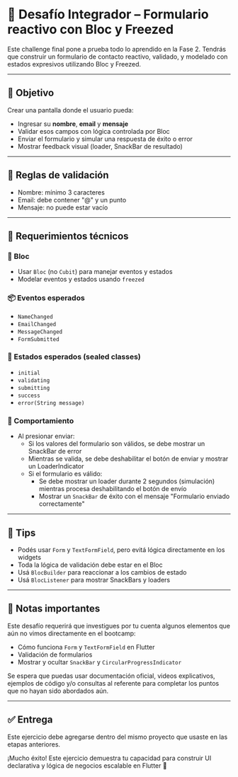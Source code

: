 # 🧪 Desafío Integrador – Formulario reactivo con Bloc y Freezed

Este challenge final pone a prueba todo lo aprendido en la Fase 2. Tendrás que construir un
formulario de contacto reactivo, validado, y modelado con estados expresivos utilizando Bloc y
Freezed.

---

## 🎯 Objetivo

Crear una pantalla donde el usuario pueda:

- Ingresar su **nombre**, **email** y **mensaje**
- Validar esos campos con lógica controlada por Bloc
- Enviar el formulario y simular una respuesta de éxito o error
- Mostrar feedback visual (loader, SnackBar de resultado)

---

## 🧠 Reglas de validación

- Nombre: mínimo 3 caracteres
- Email: debe contener "@" y un punto
- Mensaje: no puede estar vacío

---

## 🧱 Requerimientos técnicos

### 🎯 Bloc

- Usar `Bloc` (no `Cubit`) para manejar eventos y estados
- Modelar eventos y estados usando `freezed`

### 📦 Eventos esperados

- `NameChanged`
- `EmailChanged`
- `MessageChanged`
- `FormSubmitted`

### 🔁 Estados esperados (sealed classes)

- `initial`
- `validating`
- `submitting`
- `success`
- `error(String message)`

### 🧪 Comportamiento

- Al presionar enviar:
    - Si los valores del formulario son válidos, se debe mostrar un SnackBar de error
    - Mientras se valida, se debe deshabilitar el botón de enviar y mostrar un LoaderIndicator
    - Si el formulario es válido:
        - Se debe mostrar un loader durante 2 segundos (simulación) mientras procesa deshabilitando
          el botón de envío
        - Mostrar un `SnackBar` de éxito con el mensaje "Formulario enviado correctamente"

---

## 🧰 Tips

- Podés usar `Form` y `TextFormField`, pero evitá lógica directamente en los widgets
- Toda la lógica de validación debe estar en el Bloc
- Usá `BlocBuilder` para reaccionar a los cambios de estado
- Usá `BlocListener` para mostrar SnackBars y loaders

---

## 📌 Notas importantes

Este desafío requerirá que investigues por tu cuenta algunos elementos que aún no vimos directamente
en el bootcamp:

- Cómo funciona `Form` y `TextFormField` en Flutter
- Validación de formularios
- Mostrar y ocultar `SnackBar` y `CircularProgressIndicator`

Se espera que puedas usar documentación oficial, videos explicativos, ejemplos de código y/o
consultas al referente para completar los puntos que no hayan sido abordados aún.

---

## ✅ Entrega

Este ejercicio debe agregarse dentro del mismo proyecto que usaste en las etapas anteriores.

¡Mucho éxito! Este ejercicio demuestra tu capacidad para construir UI declarativa y lógica de
negocios escalable en Flutter 🚀
